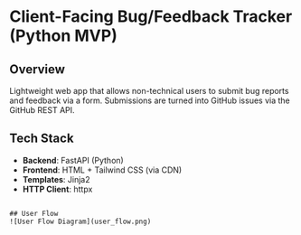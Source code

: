 # Client-Facing Bug/Feedback Tracker (Python MVP)

## Overview
Lightweight web app that allows non-technical users to submit bug reports and feedback via a form. Submissions are turned into GitHub issues via the GitHub REST API.

## Tech Stack
- **Backend**: FastAPI (Python)
- **Frontend**: HTML + Tailwind CSS (via CDN)
- **Templates**: Jinja2
- **HTTP Client**: httpx

```

## User Flow
![User Flow Diagram](user_flow.png)